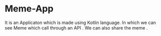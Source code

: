 # Meme-App
It is an Applicaton which is made using Kotlin language.  In which we can see Meme which call through an API . We can also share the meme .
